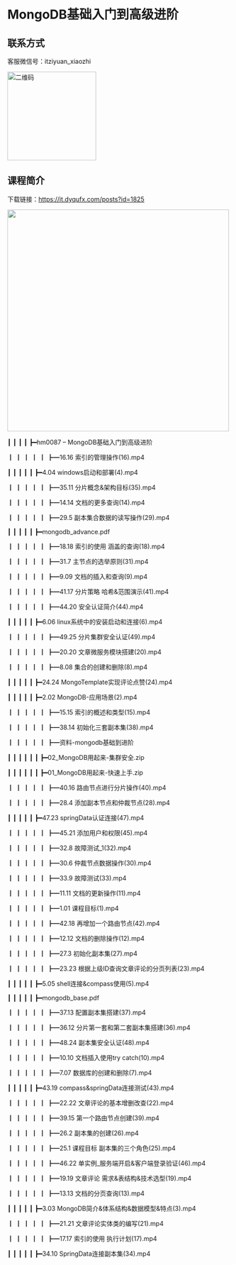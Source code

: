 # MongoDB基础入门到高级进阶

## 联系方式

客服微信号：itziyuan_xiaozhi

<img src="https://ziyuanyun.oss-cn-guangzhou.aliyuncs.com/common/20240614073449/666b82192834a.jpg" width="200" height="200" alt="二维码">

## 课程简介

下载链接：https://it.dyqufx.com/posts?id=1825

<img src="https://ziyuanyun.oss-cn-guangzhou.aliyuncs.com/yun/20240515183543/66448fff0d713.jpg" width="500" alt="">

  ┃ ┃ ┃ ┃ ┣━hm0087 &#8211; MongoDB基础入门到高级进阶

 ┃ ┃ ┃ ┃ ┃ ┣━16.16 索引的管理操作(16).mp4

 ┃ ┃ ┃ ┃ ┃ ┣━4.04 windows启动和部署(4).mp4

 ┃ ┃ ┃ ┃ ┃ ┣━35.11 分片概念&amp;架构目标(35).mp4

 ┃ ┃ ┃ ┃ ┃ ┣━14.14 文档的更多查询(14).mp4

 ┃ ┃ ┃ ┃ ┃ ┣━29.5 副本集合数据的读写操作(29).mp4

 ┃ ┃ ┃ ┃ ┃ ┣━mongodb_advance.pdf

 ┃ ┃ ┃ ┃ ┃ ┣━18.18 索引的使用 涵盖的查询(18).mp4

 ┃ ┃ ┃ ┃ ┃ ┣━31.7 主节点的选举原则(31).mp4

 ┃ ┃ ┃ ┃ ┃ ┣━9.09 文档的插入和查询(9).mp4

 ┃ ┃ ┃ ┃ ┃ ┣━41.17 分片策略 哈希&amp;范围演示(41).mp4

 ┃ ┃ ┃ ┃ ┃ ┣━44.20 安全认证简介(44).mp4

 ┃ ┃ ┃ ┃ ┃ ┣━6.06 linux系统中的安装启动和连接(6).mp4

 ┃ ┃ ┃ ┃ ┃ ┣━49.25 分片集群安全认证(49).mp4

 ┃ ┃ ┃ ┃ ┃ ┣━20.20 文章微服务模块搭建(20).mp4

 ┃ ┃ ┃ ┃ ┃ ┣━8.08 集合的创建和删除(8).mp4

 ┃ ┃ ┃ ┃ ┃ ┣━24.24 MongoTemplate实现评论点赞(24).mp4

 ┃ ┃ ┃ ┃ ┃ ┣━2.02 MongoDB-应用场景(2).mp4

 ┃ ┃ ┃ ┃ ┃ ┣━15.15 索引的概述和类型(15).mp4

 ┃ ┃ ┃ ┃ ┃ ┣━38.14 初始化三套副本集(38).mp4

 ┃ ┃ ┃ ┃ ┃ ┣━资料-mongodb基础到进阶

 ┃ ┃ ┃ ┃ ┃ ┃ ┣━02_MongoDB用起来-集群安全.zip

 ┃ ┃ ┃ ┃ ┃ ┃ ┣━01_MongoDB用起来-快速上手.zip

 ┃ ┃ ┃ ┃ ┃ ┣━40.16 路由节点进行分片操作(40).mp4

 ┃ ┃ ┃ ┃ ┃ ┣━28.4 添加副本节点和仲裁节点(28).mp4

 ┃ ┃ ┃ ┃ ┃ ┣━47.23 springData认证连接(47).mp4

 ┃ ┃ ┃ ┃ ┃ ┣━45.21 添加用户和权限(45).mp4

 ┃ ┃ ┃ ┃ ┃ ┣━32.8 故障测试_1(32).mp4

 ┃ ┃ ┃ ┃ ┃ ┣━30.6 仲裁节点数据操作(30).mp4

 ┃ ┃ ┃ ┃ ┃ ┣━33.9 故障测试(33).mp4

 ┃ ┃ ┃ ┃ ┃ ┣━11.11 文档的更新操作(11).mp4

 ┃ ┃ ┃ ┃ ┃ ┣━1.01 课程目标(1).mp4

 ┃ ┃ ┃ ┃ ┃ ┣━42.18 再增加一个路由节点(42).mp4

 ┃ ┃ ┃ ┃ ┃ ┣━12.12 文档的删除操作(12).mp4

 ┃ ┃ ┃ ┃ ┃ ┣━27.3 初始化副本集(27).mp4

 ┃ ┃ ┃ ┃ ┃ ┣━23.23 根据上级ID查询文章评论的分页列表(23).mp4

 ┃ ┃ ┃ ┃ ┃ ┣━5.05 shell连接&amp;compass使用(5).mp4

 ┃ ┃ ┃ ┃ ┃ ┣━mongodb_base.pdf

 ┃ ┃ ┃ ┃ ┃ ┣━37.13 配置副本集搭建(37).mp4

 ┃ ┃ ┃ ┃ ┃ ┣━36.12 分片第一套和第二套副本集搭建(36).mp4

 ┃ ┃ ┃ ┃ ┃ ┣━48.24 副本集安全认证(48).mp4

 ┃ ┃ ┃ ┃ ┃ ┣━10.10 文档插入使用try catch(10).mp4

 ┃ ┃ ┃ ┃ ┃ ┣━7.07 数据库的创建和删除(7).mp4

 ┃ ┃ ┃ ┃ ┃ ┣━43.19 compass&amp;springData连接测试(43).mp4

 ┃ ┃ ┃ ┃ ┃ ┣━22.22 文章评论的基本增删改查(22).mp4

 ┃ ┃ ┃ ┃ ┃ ┣━39.15 第一个路由节点创建(39).mp4

 ┃ ┃ ┃ ┃ ┃ ┣━26.2 副本集的创建(26).mp4

 ┃ ┃ ┃ ┃ ┃ ┣━25.1 课程目标 副本集的三个角色(25).mp4

 ┃ ┃ ┃ ┃ ┃ ┣━46.22 单实例_服务端开启&amp;客户端登录验证(46).mp4

 ┃ ┃ ┃ ┃ ┃ ┣━19.19 文章评论 需求&amp;表结构&amp;技术选型(19).mp4

 ┃ ┃ ┃ ┃ ┃ ┣━13.13 文档的分页查询(13).mp4

 ┃ ┃ ┃ ┃ ┃ ┣━3.03 MongoDB简介&amp;体系结构&amp;数据模型&amp;特点(3).mp4

 ┃ ┃ ┃ ┃ ┃ ┣━21.21 文章评论实体类的编写(21).mp4

 ┃ ┃ ┃ ┃ ┃ ┣━17.17 索引的使用 执行计划(17).mp4

 ┃ ┃ ┃ ┃ ┃ ┣━34.10 SpringData连接副本集(34).mp4

  